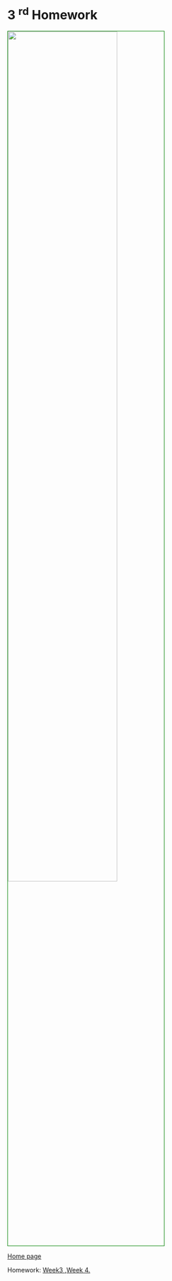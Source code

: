 <h1> 3 <sup>rd</sup> Homework </h1>
<img style="width:70%; border:1px solid green;"
src="https://upload.wikimedia.org/wikipedia/commons/e/ec/Pinus_densiflora_Kumgangsan.jpg">

<br>

 <a href="https://galenagenova.github.io/SML5202-galena/">Home page </a>
  <p>
  Homework: <a href="https://galenagenova.github.io/SML5202-galena/page2.html">Week3 </a>,<a href="https://galenagenova.github.io/SML5202-galena/page3.html">Week 4. 
